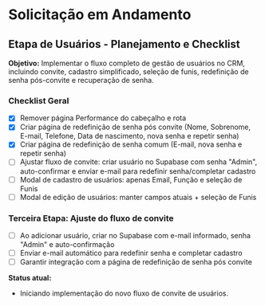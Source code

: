 # Solicitação em Andamento

## Etapa de Usuários - Planejamento e Checklist

**Objetivo:**
Implementar o fluxo completo de gestão de usuários no CRM, incluindo convite, cadastro simplificado, seleção de funis, redefinição de senha pós-convite e recuperação de senha.

### Checklist Geral
- [x] Remover página Performance do cabeçalho e rota
- [x] Criar página de redefinição de senha pós convite (Nome, Sobrenome, E-mail, Telefone, Data de nascimento, nova senha e repetir senha)
- [x] Criar página de redefinição de senha comum (E-mail, nova senha e repetir senha)
- [ ] Ajustar fluxo de convite: criar usuário no Supabase com senha "Admin", auto-confirmar e enviar e-mail para redefinir senha/completar cadastro
- [ ] Modal de cadastro de usuários: apenas Email, Função e seleção de Funis
- [ ] Modal de edição de usuários: manter campos atuais + seleção de Funis

### Terceira Etapa: Ajuste do fluxo de convite
- [ ] Ao adicionar usuário, criar no Supabase com e-mail informado, senha "Admin" e auto-confirmação
- [ ] Enviar e-mail automático para redefinir senha e completar cadastro
- [ ] Garantir integração com a página de redefinição de senha pós convite

**Status atual:**
- Iniciando implementação do novo fluxo de convite de usuários. 